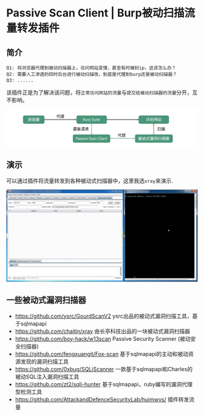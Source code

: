 # Passive Scan Client | Burp被动扫描流量转发插件


## 简介

```
Q1: 将浏览器代理到被动扫描器上，访问网站变慢，甚至有时被封ip，这该怎么办？
Q2: 需要人工渗透的同时后台进行被动扫描改，到底是代理到burp还是被动扫描器？
Q3: ......
```

该插件正是为了解决该问题，将`正常访问网站的流量`与`提交给被动扫描器的流量`分开，互不影响。

![流程图](./doc/process.png)

## 演示

可以通过插件将流量转发到各种被动式扫描器中，这里我选`xray`来演示.

![动图演示](./doc/show.gif)

## 一些被动式漏洞扫描器
* https://github.com/ysrc/GourdScanV2 ysrc出品的被动式漏洞扫描工具，基于sqlmapapi
* https://github.com/chaitin/xray 由长亭科技出品的一块被动式漏洞扫描器
* https://github.com/boy-hack/w13scan Passive Security Scanner (被动安全扫描器)
* https://github.com/fengxuangit/Fox-scan 基于sqlmapapi的主动和被动资源发现的漏洞扫描工具
* https://github.com/0xbug/SQLiScanner 一款基于sqlmapapi和Charles的被动SQL注入漏洞扫描工具
* https://github.com/zt2/sqli-hunter 基于sqlmapapi，ruby编写的漏洞代理型检测工具
* https://github.com/AttackandDefenceSecurityLab/huimwvs/ 插件转发流量